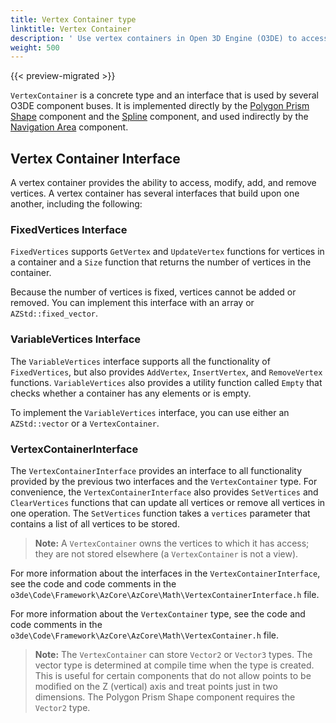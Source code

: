 ```yaml
---
title: Vertex Container type
linktitle: Vertex Container
description: ' Use vertex containers in Open 3D Engine (O3DE) to access, update, and remove vertices. '
weight: 500
---
```


{{< preview-migrated >}}

`VertexContainer` is a concrete type and an interface that is used by several O3DE component buses. It is implemented directly by the [Polygon Prism Shape](/docs/user-guide/components/reference/shape/polygon-prism-shape.md) component and the [Spline](/docs/user-guide/components/reference/shape/spline.md) component, and used indirectly by the [Navigation Area](/docs/user-guide/components/reference/nav-area.md) component.

## Vertex Container Interface ##

A vertex container provides the ability to access, modify, add, and remove vertices. A vertex container has several interfaces that build upon one another, including the following:

### FixedVertices Interface ###

`FixedVertices` supports `GetVertex` and `UpdateVertex` functions for vertices in a container and a `Size` function that returns the number of vertices in the container.

Because the number of vertices is fixed, vertices cannot be added or removed. You can implement this interface with an array or `AZStd::fixed_vector`.

### VariableVertices Interface ###

The `VariableVertices` interface supports all the functionality of `FixedVertices`, but also provides `AddVertex`, `InsertVertex`, and `RemoveVertex` functions. `VariableVertices` also provides a utility function called `Empty` that checks whether a container has any elements or is empty.

To implement the `VariableVertices` interface, you can use either an `AZStd::vector` or a `VertexContainer`.

### VertexContainerInterface ###

The `VertexContainerInterface` provides an interface to all functionality provided by the previous two interfaces and the `VertexContainer` type. For convenience, the `VertexContainerInterface` also provides `SetVertices` and `ClearVertices` functions that can update all vertices or remove all vertices in one operation. The `SetVertices` function takes a `vertices` parameter that contains a list of all vertices to be stored.

> **Note:** A `VertexContainer` owns the vertices to which it has access; they are not stored elsewhere (a `VertexContainer` is not a view).

For more information about the interfaces in the `VertexContainerInterface`, see the code and code comments in the `o3de\Code\Framework\AzCore\AzCore\Math\VertexContainerInterface.h` file.

For more information about the `VertexContainer` type, see the code and code comments in the `o3de\Code\Framework\AzCore\AzCore\Math\VertexContainer.h` file.

> **Note:** The `VertexContainer` can store `Vector2` or `Vector3` types. The vector type is determined at compile time when the type is created. This is useful for certain components that do not allow points to be modified on the Z (vertical) axis and treat points just in two dimensions. The Polygon Prism Shape component requires the `Vector2` type.
